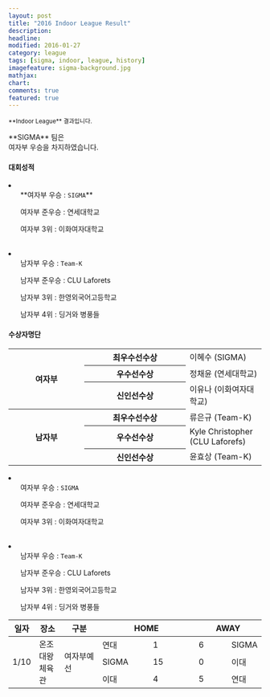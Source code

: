 ```yaml
---
layout: post
title: "2016 Indoor League Result"
description: 
headline: 
modified: 2016-01-27
category: league
tags: [sigma, indoor, league, history]
imagefeature: sigma-background.jpg
mathjax: 
chart: 
comments: true
featured: true
---
```


<small>
**Indoor League** 결과입니다.
</small>

<p>
    **SIGMA** 팀은 
    <br>
    여자부 우승을 차지하였습니다.
</p>
<div>
    <h4>대회성적</h4>
    <li>
        <ul>**여자부 우승 : <code>SIGMA</code>**</ul>
        <ul>여자부 준우승 : 연세대학교</ul>
        <ul>여자부 3위 : 이화여자대학교</ul>
    </li>
    <br>
    <li>
        <ul>남자부 우승 : <code>Team-K</code></ul>
        <ul>남자부 준우승 : CLU Laforets</ul>
        <ul>남자부 3위 : 한영외국어고등학교</ul>
        <ul>남자부 4위 : 딩거와 병풍들</ul>
    </li>
</div>
<div>
    <h4>수상자명단</h4>
    <table>
        <colgroup>
            <col width="30%">
            <col width="40%">
            <col width="40%">
        </colgroup>
        <tbody>
            <tr>
                <th rowspan="3">여자부</th>
                <th>최우수선수상</th>
                <td>이혜수 (SIGMA)</td>
            </tr>
            <tr>
                <th>우수선수상</th>
                <td>정채윤 (연세대학교)</td>
            </tr>
            <tr>
                <th>신인선수상</th>
                <td>이유나 (이화여자대학교)</td>
            </tr>
            <tr>
                <th rowspan="3">남자부</th>
                <th>최우수선수상</th>
                <td>류은규 (Team-K)</td>
            </tr>
            <tr>
                <th>우수선수상</th>
                <td>Kyle Christopher (CLU Laforefs)</td>
            </tr>
            <tr>
                <th>신인선수상</th>
                <td>윤효상 (Team-K)</td>
            </tr>
        </tbody>
    </table>
    <li>
        <ul>여자부 우승 : <code>SIGMA</code></ul>
        <ul>여자부 준우승 : 연세대학교</ul>
        <ul>여자부 3위 : 이화여자대학교</ul>
    </li>
    <br>
    <li>
        <ul>남자부 우승 : <code>Team-K</code></ul>
        <ul>남자부 준우승 : CLU Laforets</ul>
        <ul>남자부 3위 : 한영외국어고등학교</ul>
        <ul>남자부 4위 : 딩거와 병풍들</ul>
    </li>
</div>
<div>
<table>
    <colgroup>
        <col width="10%">
        <col width="10%">
        <col width="15%">
        <col width="20%">
        <col width="*">
        <col width="*">
        <col width="20&">
    </colgroup>
    <thead>
        <th>일자</th>
        <th>장소</th>
        <th>구분</th>
        <th colspan="2">HOME</th>
        <th colspan="2">AWAY</th>
    </thead>
    <tbody>
        <tr>
            <td rowspan="3">1/10</td>
            <td rowspan="3">온조대왕체육관</td>
            <td rowspan="3">여자부예선</td>
            <td>연대</td>
            <td>1</td>
            <td>6</td>
            <td>SIGMA</td>
        </tr>
        <tr>
            <td>SIGMA</td>
            <td>15</td>
            <td>0</td>
            <td>이대</td>
        </tr>
        <tr>
            <td>이대</td>
            <td>4</td>
            <td>5</td>
            <td>연대</td>
        </tr>
    </tbody>
</table>

</div>

<br>
<br>
<br>
<br>
<br>
<br>


